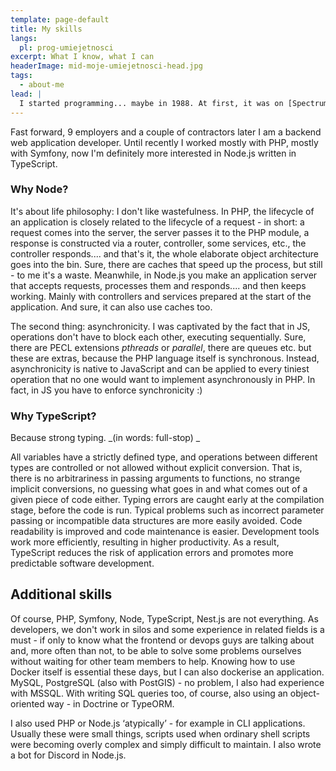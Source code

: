 ```yaml
---
template: page-default
title: My skills
langs:
  pl: prog-umiejetnosci
excerpt: What I know, what I can
headerImage: mid-moje-umiejetnosci-head.jpg
tags:
  - about-me
lead: |
  I started programming... maybe in 1988. At first, it was on [Spectrum+](https://pl.wikipedia.org/wiki/ZX_Spectrum#ZX_Spectrum+_(1984)) and school's [Elwro 800 Junior](https://pl.wikipedia.org/wiki/Elwro_800_Junior), then I persuaded parents to buy me [Atari 65XE](https://pl.wikipedia.org/wiki/Rodzina_8-bitowych_Atari#Seria_XE). They didn't buy me a tape recorder, so that I wouldn't play games, but learn something useful with this computer. So I learned to program in Atari Basic.  
---
```

Fast forward, 9 employers and a couple of contractors later I am a backend web application developer. Until recently I worked mostly with PHP, mostly with Symfony, now I'm definitely more interested in Node.js written in TypeScript.

### Why Node? 
It's about life philosophy: I don't like wastefulness. In PHP, the lifecycle of an application is closely related to the lifecycle of a request - in short: a request comes into the server, the server passes it to the PHP module, a response is constructed via a router, controller, some services, etc., the controller responds.... and that's it, the whole elaborate object architecture goes into the bin. Sure, there are caches that speed up the process, but still - to me it's a waste. Meanwhile, in Node.js you make an application server that accepts requests, processes them and responds.... and then keeps working. Mainly with controllers and services prepared at the start of the application. And sure, it can also use caches too.

The second thing: asynchronicity. I was captivated by the fact that in JS, operations don't have to block each other, executing sequentially. Sure, there are PECL extensions _pthreads_ or _parallel_, there are queues etc. but these are extras, because the PHP language itself is synchronous. Instead, asynchronicity is native to JavaScript and can be applied to every tiniest operation that no one would want to implement asynchronously in PHP. In fact, in JS you have to enforce synchronicity :)

### Why TypeScript?
Because strong typing. _(in words: full-stop) _

All variables have a strictly defined type, and operations between different types are controlled or not allowed without explicit conversion. That is, there is no arbitrariness in passing arguments to functions, no strange implicit conversions, no guessing what goes in and what comes out of a given piece of code either. Typing errors are caught early at the compilation stage, before the code is run. Typical problems such as incorrect parameter passing or incompatible data structures are more easily avoided. Code readability is improved and code maintenance is easier. Development tools work more efficiently, resulting in higher productivity. As a result, TypeScript reduces the risk of application errors and promotes more predictable software development.

## Additional skills
Of course, PHP, Symfony, Node, TypeScript, Nest.js are not everything. As developers, we don't work in silos and some experience in related fields is a must - if only to know what the frontend or devops guys are talking about and, more often than not, to be able to solve some problems ourselves without waiting for other team members to help. Knowing how to use Docker itself is essential these days, but I can also dockerise an application. MySQL, PostgreSQL (also with PostGIS) - no problem, I also had experience with MSSQL. With writing SQL queries too, of course, also using an object-oriented way - in Doctrine or TypeORM.

I also used PHP or Node.js ‘atypically’ - for example in CLI applications. Usually these were small things, scripts used when ordinary shell scripts were becoming overly complex and simply difficult to maintain. I also wrote a bot for Discord in Node.js.
